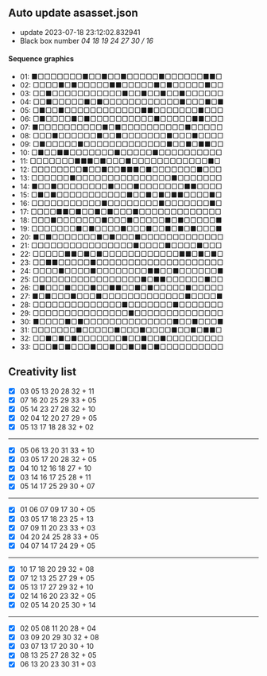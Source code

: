 ## Auto update asasset.json

* update 2023-07-18 23:12:02.832941
* Black box number _04 18 19 24 27 30 / 16_
#### Sequence graphics

* 01: ■□□□□□□□■□□■□□■□□□□□■□□□□□□■■□
* 02: □□□□■□■□□□□□■■□□□□□■□■□□□□□■□□
* 03: □□■□□□□□□□□□□□■□□■□□■□□■□□□□□□
* 04: □□■□□□□□■□■□□□□□□□□□□□□■□□□■□■
* 05: □■□□■□□□□□□□□□□□□■■□□□□□□□■□□□
* 06: □■□□□□■□■□□□□□□□□□□■□□□□□■■□□□
* 07: ■□□□□□□□□□□■□■□□□□□□□□□□■□□□□□
* 08: □□□■□□□□□□■□□■□□□□□□□■□□□■□□□□
* 09: □■□□□□□■□□□□□□□□□□□□□■□□■□■■□□
* 10: □■□□■■□□□□□□□■□□□□□■□□□□□□□□□□
* 11: □□□□□□□■■■□■□□□■□□□□□□□□□□□□■□
* 12: □□□□□□□□■□□■□□■■■□■□□□□□□□■□□□
* 13: □□□□□□■□□□□□□□□□□□□□□□■□□□□□□□
* 14: ■□□■□□□□□□□□■□□□■□□□□□□□■■□□□□
* 15: □■□■□□□□□□□□□□□■□□■□■□■■□□□□■□
* 16: □□□□□□□□□□□■□□□□□□□□■□□□□□□□■□
* 17: □□□□■■□■□□■□■□□□■□□□□□□□□□□□□□
* 18: □□□■□□□□□□□■□□□■□□□□□■□■□□□□□■
* 19: □□□□□□□■□■□□□□■□□□■□□■□■□■□□□■
* 20: ■□■□□□□□□□■□■□□□■□□□□□□□□□□□□□
* 21: □□□□□□□□□□□□□□□□■□□□□■□□□□■□□□
* 22: □□□□□■■□■□■□□□□□□□□□□□□■■□■□■□
* 23: □□■■□□□□□■□□□□□□□□□□□□□□□□□□□□
* 24: □□□□■□□□□■□□□□□□□□■■□□■□□□□□□■
* 25: □□□□□□□□□□□□□□□□□■□■■□□□□□□■□□
* 26: □■□□□■□□□■□□■■□□■□■□□□□□■□□□□□
* 27: ■□■□□□■□□□■□□□□□□□□□□□□□■□□□□■
* 28: □□□□□□□□□□□□□□■□□□□□□□■□□□□□□□
* 29: □□□□□□□□□□□□□□□■□□□□□□□□□□□□□□
* 30: ■□□□□■□■□□□□□□□□□□□□□□■□□■□□□■
* 31: □□□□□□□■□□□□□■□□□■□□□□■□□■□■■□
* 32: □□■□■□■□□□□□□□■□□■□□■□□□□□□□□□
* 33: □□□■□■□□□■□□■□□■□■□■□□□□□□□□□□
## Creativity list

- [x] 03 05 13 20 28 32 + 11
- [x] 07 16 20 25 29 33 + 05
- [x] 05 14 23 27 28 32 + 10
- [x] 02 04 12 20 27 29 + 05
- [x] 05 13 17 18 28 32 + 02
***
- [x] 05 06 13 20 31 33 + 10
- [x] 03 05 17 20 28 32 + 05
- [x] 04 10 12 16 18 27 + 10
- [x] 03 14 16 17 25 28 + 11
- [x] 05 14 17 25 29 30 + 07
***
- [x] 01 06 07 09 17 30 + 05
- [x] 03 05 17 18 23 25 + 13
- [x] 07 09 11 20 23 33 + 03
- [x] 04 20 24 25 28 33 + 05
- [x] 04 07 14 17 24 29 + 05
***
- [x] 10 17 18 20 29 32 + 08
- [x] 07 12 13 25 27 29 + 05
- [x] 05 13 17 27 29 32 + 10
- [x] 02 14 16 20 23 32 + 05
- [x] 02 05 14 20 25 30 + 14
***
- [x] 02 05 08 11 20 28 + 04
- [x] 03 09 20 29 30 32 + 08
- [x] 03 07 13 17 20 30 + 10
- [x] 08 13 25 27 28 32 + 05
- [x] 06 13 20 23 30 31 + 03
